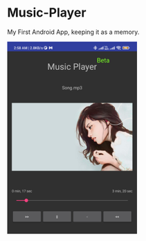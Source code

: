 # Music-Player
My First Android App, keeping it as a memory.


<img src="https://github.com/ricku44/Music-Player/blob/master/com.music.player.png" width="300"/>

